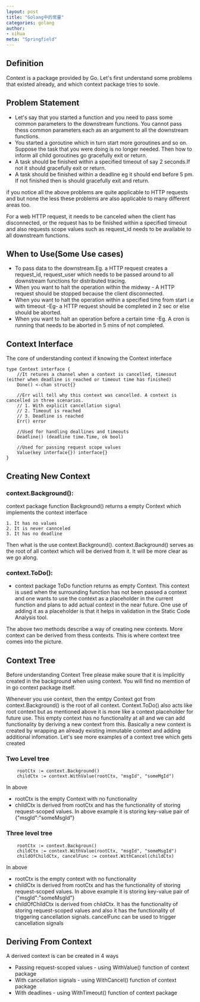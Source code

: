 ```yaml
---
layout: post
title: "Golang中的常量"
categories: golang
author:
- xihua
meta: "Springfield"
---
```


## Definition

Context is a package provided by Go. Let's first understand some problems that existed already, and which context package tries to sovle.

## Problem Statement

* Let's say that you started a function and you need to pass some common parameters to the downstream functions. You cannot pass thess common parameters each as an argument to all the downstream functions.
* You started a goroutine which in turn start more goroutines and so on. Suppose the task that you were doing is no longer needed. Then how to inform all child goroutines go gracefully exit or return.
* A task should be finished within a specified timeout of say 2 seconds.If not it should gracefully exit or return.
* A task should be finished within a deadline eg it should end before 5 pm. If not finished then is should gracefully exit and return.

if you notice all the above problems are quite applicable to HTTP requests and but none the less these problems are also applicable to many different areas too.

For a web HTTP request, it needs to be canceled when the client has disconnected, or the request has to be finished within a specified timeout and also requests scope values such as request_id needs to be available to all downstream functions.

## When to Use(Some Use cases)

* To pass data to the downstream.Eg. a HTTP request creates a request_id, request_user which needs to be passed around to all downstream functions for distributed tracing.
* When you want to halt the operation within the midway - A HTTP request should be stopped because the client disconnected.
* When you want to halt the operation within a specified time from start i.e with timeout -Eg- a HTTP request should be completed in 2 sec or else should be aborted.
* When you want to halt an operation before a certain time -Eg. A cron is running that needs to be aborted in 5 mins of not completed.

## Context Interface

The core of understanding context if knowing the Context interface

```golang
type Context interface {
    //It retures a channel when a context is cancelled, timesout (either when deadline is reached or timeout time has finished)
    Done() <-chan struct{}

    //Err will tell why this context was cancelled. A context is cancelled in three scenarios.
    // 1. With explicit cancellation signal
    // 2. Timeout is reached
    // 3. Deadline is reached
    Err() error

    //Used for handling deallines and timeouts
    Deadline() (deadline time.Time, ok bool)

    //Used for passing request scope values
    Value(key interface{}) interface{}
}
```

## Creating New Context

### context.Background():

context package function Background() returns a empty Context which implements the context interface

    1. It has no values
    2. It is never cannceled
    3. It has no deadline

 Then what is the use context.Background(). context.Background() serves as the root of all context which will be derived from it. It will be more clear as we go along.

### context.ToDo():

* context package ToDo function returns as empty Context. This context is used when the surrounding function has not been passed a context and one wants to use the context as a placeholder in the current function and plans to add actual context in the near future. One use of adding it as a placeholder is that it helps in validation in the Static Code Analysis tool.

The above two methods describe a way of creating new contexts. More context can be derived from thess contexts. This is where context tree comes into the picture.

## Context Tree

Before understanding Context Tree please make soure that it is implicitly created in the background when using context. You will find no memtion of in go context package itself.

Whenever you use context, then the emtpy Context got from context.Background() is the root of all context. Context.ToDo() also acts like root context but as mentioned above it is more like a context placeholder for future use. This empty context has no functionality at all and we can add functionality by deriving a new context from this. Basically a new context is created by wrapping an already existing immutable context and adding additional infomation. Let's see more examples of a context tree which gets created

### Two Level tree

```golang
    rootCtx := context.Background()
    childCtx := context.WithValue(rootCtx, "msgId", "someMgId")
```

In above

* rootCtx is the empty Context with no functionality
* childCtx is derived from rootCtx and has the functionality of storing request-scoped values. In above example it is storing key-value pair of {"msgId":"someMsgId"}

### Three level tree 

```golang
    rootCtx := context.Backgroun()
    childCtx := context.WithValue(rootCtx, "msgId", "someMsgId")
    childOfChildCtx, cancelFunc := context.WithCancel(childCtx)
```

In above

* rootCtx is the empty context with no functionality
* childCtx is derived from rootCtx and has the functionality of storing request-scoped values. In above example it is storing key-value pair of {"msgId":"someMsgId"}
* childOfChildCtx is derived from childCtx. It has the functionality of storing request-scoped values and also it has the functionality of triggering cancellation signals. cancelFunc can be used to trigger cancellation signals

## Deriving From Context

A derived context is can be created in 4 ways

* Passing request-scoped values - using WithValue() function of context package
* With cancellation signals - using WithCancel() function of context package
* With deadlines - using WithTimeout() function of context package